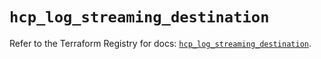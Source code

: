 # `hcp_log_streaming_destination`

Refer to the Terraform Registry for docs: [`hcp_log_streaming_destination`](https://registry.terraform.io/providers/hashicorp/hcp/0.105.0/docs/resources/log_streaming_destination).
